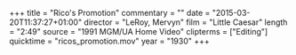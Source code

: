 +++
title = "Rico's Promotion"
commentary = ""
date = "2015-03-20T11:37:27+01:00"
director = "LeRoy, Mervyn"
film = "Little Caesar"
length = "2:49"
source = "1991 MGM/UA Home Video"
clipterms = ["Editing"]
quicktime = "ricos_promotion.mov"
year = "1930"
+++